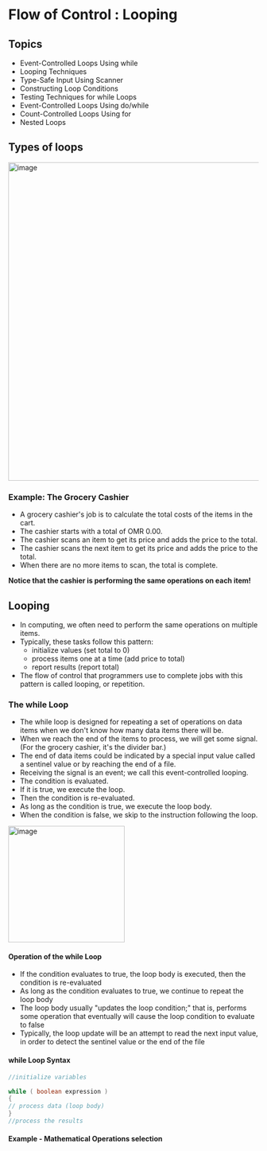 # Flow of Control : Looping
## Topics
- Event-Controlled Loops Using while
- Looping Techniques
- Type-Safe Input Using Scanner
- Constructing Loop Conditions
- Testing Techniques for while Loops
- Event-Controlled Loops Using do/while
- Count-Controlled Loops Using for
- Nested Loops

## Types of loops

<img width="640" alt="image" src="https://github.com/mazawi/Teaching-Java/assets/45329653/01204a0b-68f7-4bf8-8b62-e7a7f55eb9d7">


### Example: The Grocery Cashier
- A grocery cashier's job is to calculate the total costs of the items in the cart.
- The cashier starts with a total of OMR 0.00.
- The cashier scans an item to get its price and adds the price to the total.
- The cashier scans the next item to get its price and adds the price to the total.
- When there are no more items to scan, the total is complete.

**Notice that the cashier is performing the same operations on each item!**

## Looping
- In computing, we often need to perform the same operations on multiple items.
- Typically, these tasks follow this pattern:
	- initialize values  (set total to 0)
	- process items one at a time (add price to total)
	- report results  (report total)
- The flow of control that programmers use to complete jobs with this pattern is called looping, or repetition.
### The while Loop

- The while loop is designed for repeating a set of operations on data items when we don't know how many data items there will be.
- When we reach the end of the items to process, we will get some signal. (For the grocery cashier, it's the divider bar.)
- The end of data items could be indicated by a special input value called a sentinel value or by reaching the end of a file.
- Receiving the signal is an event; we call this event-controlled looping.
- The condition is evaluated.
- If it is true, we execute the loop.
- Then the condition is re-evaluated.
- As long as the condition is true, we execute the loop body.
- When the condition is false, we skip to the instruction following the loop.


<img width="234" alt="image" src="https://github.com/mazawi/Teaching-Java/assets/45329653/b3e82280-66e0-4e7e-a3e7-f787fbd63d61">


#### Operation of the while Loop
- If the condition evaluates to true, the loop body is executed, then the condition is re-evaluated
- As long as the condition evaluates to true, we continue to repeat the loop body
- The loop body usually "updates the loop condition;" that is, performs some operation that eventually will cause the loop condition to evaluate to false
- Typically, the loop update will be an attempt to read the next input value, in order to detect the sentinel value or the end of the file

#### while Loop Syntax
```java
//initialize variables

while ( boolean expression )
{
// process data (loop body)
}
//process the results
```
#### Example - Mathematical Operations selection
```java

